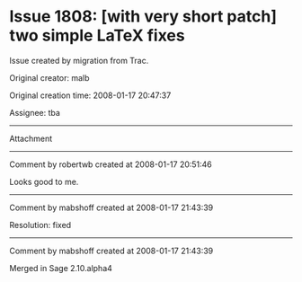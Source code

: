 # Issue 1808: [with very short patch] two simple LaTeX fixes

Issue created by migration from Trac.

Original creator: malb

Original creation time: 2008-01-17 20:47:37

Assignee: tba




---

Attachment


---

Comment by robertwb created at 2008-01-17 20:51:46

Looks good to me.


---

Comment by mabshoff created at 2008-01-17 21:43:39

Resolution: fixed


---

Comment by mabshoff created at 2008-01-17 21:43:39

Merged in Sage 2.10.alpha4
